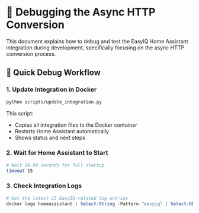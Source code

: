 # 🔧 Debugging the Async HTTP Conversion

This document explains how to debug and test the EasyIQ Home Assistant integration during development, specifically focusing on the async HTTP conversion process.

## 🚀 Quick Debug Workflow

### 1. Update Integration in Docker
```bash
python scripts/update_integration.py
```

This script:
- Copies all integration files to the Docker container
- Restarts Home Assistant automatically
- Shows status and next steps

### 2. Wait for Home Assistant to Start
```bash
# Wait 30-60 seconds for full startup
timeout 15
```

### 3. Check Integration Logs
```powershell
# Get the latest 15 EasyIQ-related log entries
docker logs homeassistant | Select-String -Pattern "easyiq" | Select-Object -Last 15
```
